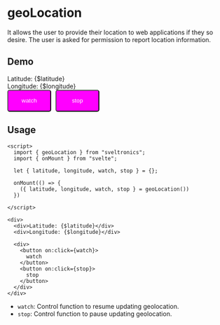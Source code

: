 # geoLocation

It allows the user to provide their location to web applications if they so desire. The user is asked for permission to report location information.

## Demo

<script>
  import { geoLocation } from "sveltronics";
  import { onMount } from "svelte";
  
  let { latitude, longitude, watch, stop } = {};

  onMount(() => {
    ({ latitude, longitude, watch, stop } = geoLocation())
  })

</script>

<div class="m-5">
  <div>Latitude: {$latitude}</div>
  <div>Longitude: {$longitude}</div>

  <div style="display: flex; gap: 10px;">
    <button
      on:click={watch}
      style="width: 100px; height: 50px; color: white; background: #f0f;
      cursor: pointer; display: flex; justify-content: center; align-items: center;
      border-radius: 5px;"
    >
      watch
    </button>
    <button
      on:click={stop}
      style="width: 100px; height: 50px; color: white; background: #f0f;
      cursor: pointer; display: flex; justify-content: center; align-items: center;
      border-radius: 5px;"
    >
      stop
    </button>
  </div>
</div>

## Usage

```svelte
<script>
  import { geoLocation } from "sveltronics";
  import { onMount } from "svelte";
  
  let { latitude, longitude, watch, stop } = {};

  onMount(() => {
    ({ latitude, longitude, watch, stop } = geoLocation())
  })

</script>

<div>
  <div>Latitude: {$latitude}</div>
  <div>Longitude: {$longitude}</div>

  <div>
    <button on:click={watch}>
      watch
    </button>
    <button on:click={stop}>
      stop
    </button>
  </div>
</div>
```

- `watch`: Control function to resume updating geolocation.
- `stop`: Control function to pause updating geolocation.